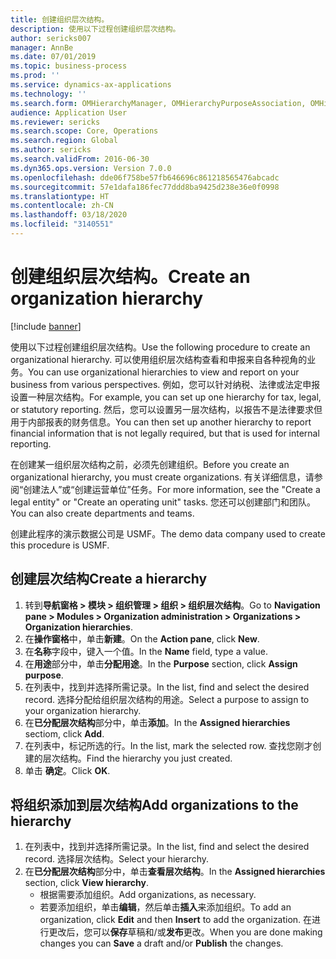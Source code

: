 ```yaml
---
title: 创建组织层次结构。
description: 使用以下过程创建组织层次结构。
author: sericks007
manager: AnnBe
ms.date: 07/01/2019
ms.topic: business-process
ms.prod: ''
ms.service: dynamics-ax-applications
ms.technology: ''
ms.search.form: OMHierarchyManager, OMHierarchyPurposeAssociation, OMHierarchySelection, HierarchyDesigner
audience: Application User
ms.reviewer: sericks
ms.search.scope: Core, Operations
ms.search.region: Global
ms.author: sericks
ms.search.validFrom: 2016-06-30
ms.dyn365.ops.version: Version 7.0.0
ms.openlocfilehash: dde06f758be57fb646696c861218565476abcadc
ms.sourcegitcommit: 57e1dafa186fec77ddd8ba9425d238e36e0f0998
ms.translationtype: HT
ms.contentlocale: zh-CN
ms.lasthandoff: 03/18/2020
ms.locfileid: "3140551"
---
```

# <a name="create-an-organization-hierarchy"></a><span data-ttu-id="45d69-103">创建组织层次结构。</span><span class="sxs-lookup"><span data-stu-id="45d69-103">Create an organization hierarchy</span></span>

[!include [banner](../../includes/banner.md)]

<span data-ttu-id="45d69-104">使用以下过程创建组织层次结构。</span><span class="sxs-lookup"><span data-stu-id="45d69-104">Use the following procedure to create an organizational hierarchy.</span></span> <span data-ttu-id="45d69-105">可以使用组织层次结构查看和申报来自各种视角的业务。</span><span class="sxs-lookup"><span data-stu-id="45d69-105">You can use organizational hierarchies to view and report on your business from various perspectives.</span></span> <span data-ttu-id="45d69-106">例如，您可以针对纳税、法律或法定申报设置一种层次结构。</span><span class="sxs-lookup"><span data-stu-id="45d69-106">For example, you can set up one hierarchy for tax, legal, or statutory reporting.</span></span> <span data-ttu-id="45d69-107">然后，您可以设置另一层次结构，以报告不是法律要求但用于内部报表的财务信息。</span><span class="sxs-lookup"><span data-stu-id="45d69-107">You can then set up another hierarchy to report financial information that is not legally required, but that is used for internal reporting.</span></span> 

<span data-ttu-id="45d69-108">在创建某一组织层次结构之前，必须先创建组织。</span><span class="sxs-lookup"><span data-stu-id="45d69-108">Before you create an organizational hierarchy, you must create organizations.</span></span> <span data-ttu-id="45d69-109">有关详细信息，请参阅“创建法人”或“创建运营单位”任务。</span><span class="sxs-lookup"><span data-stu-id="45d69-109">For more information, see the "Create a legal entity" or "Create an operating unit" tasks.</span></span> <span data-ttu-id="45d69-110">您还可以创建部门和团队。</span><span class="sxs-lookup"><span data-stu-id="45d69-110">You can also create departments and teams.</span></span> 

<span data-ttu-id="45d69-111">创建此程序的演示数据公司是 USMF。</span><span class="sxs-lookup"><span data-stu-id="45d69-111">The demo data company used to create this procedure is USMF.</span></span>

## <a name="create-a-hierarchy"></a><span data-ttu-id="45d69-112">创建层次结构</span><span class="sxs-lookup"><span data-stu-id="45d69-112">Create a hierarchy</span></span>
1. <span data-ttu-id="45d69-113">转到**导航窗格 > 模块 > 组织管理 > 组织 > 组织层次结构**。</span><span class="sxs-lookup"><span data-stu-id="45d69-113">Go to **Navigation pane > Modules > Organization administration > Organizations > Organization hierarchies**.</span></span>
2. <span data-ttu-id="45d69-114">在**操作窗格**中，单击**新建**。</span><span class="sxs-lookup"><span data-stu-id="45d69-114">On the **Action pane**, click **New**.</span></span>
3. <span data-ttu-id="45d69-115">在**名称**字段中，键入一个值。</span><span class="sxs-lookup"><span data-stu-id="45d69-115">In the **Name** field, type a value.</span></span>
4. <span data-ttu-id="45d69-116">在**用途**部分中，单击**分配用途**。</span><span class="sxs-lookup"><span data-stu-id="45d69-116">In the **Purpose** section, click **Assign purpose**.</span></span>
5. <span data-ttu-id="45d69-117">在列表中，找到并选择所需记录。</span><span class="sxs-lookup"><span data-stu-id="45d69-117">In the list, find and select the desired record.</span></span> <span data-ttu-id="45d69-118">选择分配给组织层次结构的用途。</span><span class="sxs-lookup"><span data-stu-id="45d69-118">Select a purpose to assign to your organization hierarchy.</span></span>  
6. <span data-ttu-id="45d69-119">在**已分配层次结构**部分中，单击**添加**。</span><span class="sxs-lookup"><span data-stu-id="45d69-119">In the **Assigned hierarchies** sectiom, click **Add**.</span></span>
7. <span data-ttu-id="45d69-120">在列表中，标记所选的行。</span><span class="sxs-lookup"><span data-stu-id="45d69-120">In the list, mark the selected row.</span></span> <span data-ttu-id="45d69-121">查找您刚才创建的层次结构。</span><span class="sxs-lookup"><span data-stu-id="45d69-121">Find the hierarchy you just created.</span></span>  
8. <span data-ttu-id="45d69-122">单击 **确定**。</span><span class="sxs-lookup"><span data-stu-id="45d69-122">Click **OK**.</span></span>

## <a name="add-organizations-to-the-hierarchy"></a><span data-ttu-id="45d69-123">将组织添加到层次结构</span><span class="sxs-lookup"><span data-stu-id="45d69-123">Add organizations to the hierarchy</span></span>
1. <span data-ttu-id="45d69-124">在列表中，找到并选择所需记录。</span><span class="sxs-lookup"><span data-stu-id="45d69-124">In the list, find and select the desired record.</span></span> <span data-ttu-id="45d69-125">选择层次结构。</span><span class="sxs-lookup"><span data-stu-id="45d69-125">Select your hierarchy.</span></span>  
2. <span data-ttu-id="45d69-126">在**已分配层次结构**部分中，单击**查看层次结构**。</span><span class="sxs-lookup"><span data-stu-id="45d69-126">In the **Assigned hierarchies** section, click **View hierarchy**.</span></span>
    - <span data-ttu-id="45d69-127">根据需要添加组织。</span><span class="sxs-lookup"><span data-stu-id="45d69-127">Add organizations, as necessary.</span></span>  
    - <span data-ttu-id="45d69-128">若要添加组织，单击**编辑**，然后单击**插入**来添加组织。</span><span class="sxs-lookup"><span data-stu-id="45d69-128">To add an organization, click **Edit** and then **Insert** to add the organization.</span></span> <span data-ttu-id="45d69-129">在进行更改后，您可以**保存**草稿和/或**发布**更改。</span><span class="sxs-lookup"><span data-stu-id="45d69-129">When you are done making changes you can **Save** a draft and/or **Publish** the changes.</span></span>  

